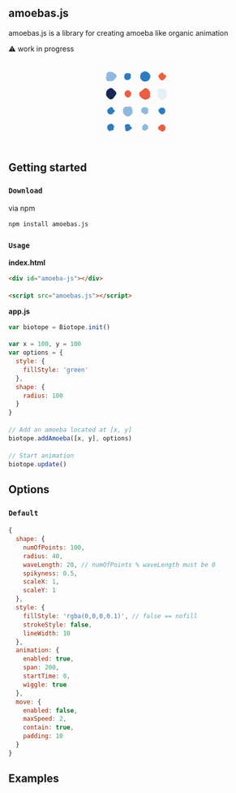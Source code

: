 ## amoebas.js
amoebas.js is a library for creating amoeba like organic animation

:warning: work in progress

<p align='center'>
  <img src="/assets/img/amoebas-js.gif" width="33%">
</p>

## Getting started
### `Download`
via npm
```bash
npm install amoebas.js
```

### `Usage`

**index.html**
```html
<div id="amoeba-js"></div>

<script src="amoebas.js"></script>
```

**app.js**
```javascript
var biotope = Biotope.init()

var x = 100, y = 100
var options = {
  style: {
    fillStyle: 'green'
  },
  shape: {
    radius: 100
  }
}

// Add an amoeba located at [x, y]
biotope.addAmoeba([x, y], options)

// Start animation
biotope.update() 
```

## Options
### `Default`
```javascript
{
  shape: {
    numOfPoints: 100,
    radius: 40,
    waveLength: 20, // numOfPoints % waveLength must be 0
    spikyness: 0.5,
    scaleX: 1,
    scaleY: 1
  },
  style: {
    fillStyle: 'rgba(0,0,0,0.1)', // false == nofill
    strokeStyle: false,
    lineWidth: 10
  },
  animation: {
    enabled: true,
    span: 200,
    startTime: 0,
    wiggle: true
  },
  move: {
    enabled: false,
    maxSpeed: 2,
    contain: true,
    padding: 10
  }
}
```

## Examples
